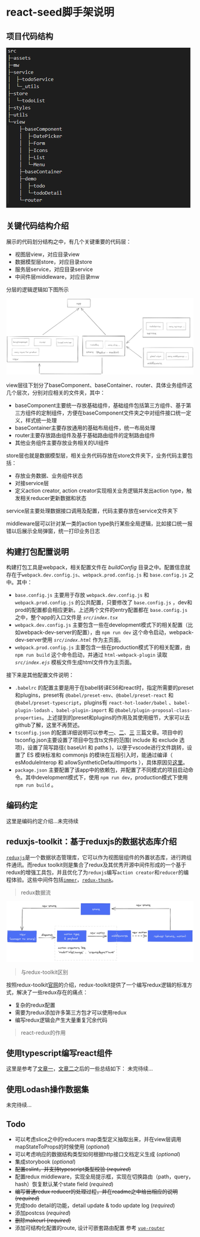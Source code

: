 # react-seed脚手架说明
## 项目代码结构
![代码文件结构](./structure.png)

## 关键代码结构介绍
展示的代码划分结构之中，有几个关键重要的代码层：
* 视图层view，对应目录view
* 数据模型层store，对应目录store
* 服务层service，对应目录service
* 中间件层middleware，对应目录mw

分层的逻辑逻辑如下图所示

![分层逻辑结构介绍](./分层结构逻辑介绍.png)

view层往下划分了baseComponent、baseContainer、router、具体业务组件这几个层次，分别对应相关的文件夹，其中：
* baseComponent主要统一存放基础组件，基础组件包括第三方组件、基于第三方组件的定制组件，方便在baseComponent文件夹之中对组件接口统一定义，样式统一处理
* baseContainer主要存放通用的基础布局组件，统一布局处理
* router主要存放路由组件及基于基础路由组件的定制路由组件
* 其他业务组件主要存放业务相关的UI组件
  
store层也就是数据模型层，相关业务代码存放在store文件夹下，业务代码主要包括：
* 存放业务数据、业务组件状态
* 对接service层
* 定义action creator, action creator实现相关业务逻辑并发出action type，触发相关reducer更新数据和状态

service层主要处理数据接口调用及配置，代码主要存放在service文件夹下

middleware层可以针对某一类的action type执行某些全局逻辑，比如接口统一报错以后展示全局弹窗，统一打印业务日志 


## 构建打包配置说明
构建打包工具是webpack，相关配置文件在 *buildConfig* 目录之中。配置信息就存在于`webpack.dev.config.js`、`webpack.prod.config.js` 和 `base.config.js` 之中。其中：
* `base.config.js` 主要用于存放 `webpack.dev.config.js` 和 `webpack.prod.config.js`  的公共配置，只要修改了 `base.config.js` ，dev和prod的配置都会相应更新。上述两个文件的entry配置都在 `base.config.js` 之中，整个app的入口文件是 *`src/index.tsx`*
* `webpack.dev.config.js` 主要包含一些在development模式下的相关配置（比如webpack-dev-server的配置），由 `npm run dev`  这个命令启动，webpack-dev-server使用 *`src/index.html`* 作为主页面。
* `webpack.prod.config.js` 主要包含一些在production模式下的相关配置，由 `npm run build` 这个命令启动，并通过 `html-webpack-plugin` 读取 *`src/index.ejs`* 模板文件生成html文件作为主页面。

接下来是其他配置文件说明：
* `.babelrc` 的配置主要是用于在babel转译ES6和react时，指定所需要的preset和plugins，preset有 `@babel/preset-env`、`@babel/preset-react` 和 `@babel/preset-typescript`，plugins有 `react-hot-loader/babel` 、`babel-plugin-lodash` 、`babel-plugin-import` 和 `@babel/plugin-proposal-class-properties`。上述提到的preset和plugins的作用及其使用细节，大家可以去github了解，这里不再赘述。
* `tsconfig.json` 的配置详细说明可以参考[一](https://www.typescriptlang.org/v2/tsconfig/)、[二](https://code.visualstudio.com/docs/languages/jsconfig)、[三](https://github.com/microsoft/TypeScript-Babel-Starter#create-your-tsconfigjson) 三篇文章。项目中的tsconfig.json主要设置了项目中包含ts文件的范围( include 和 exclude 选项)，设置了简写路径( baseUrl 和 paths )，以便于vscode进行文件跳转，设置了 ES 模块标准和 commonjs 的模块在互相引入时，能通过编译（ esModuleInterop 和 allowSyntheticDefaultImports ），具体原因见[这里](https://www.typescriptlang.org/v2/tsconfig/#esModuleInterop)。
* `package.json` 主要配置了该app中的依赖包，并配置了不同模式的项目启动命令。其中development模式下，使用 `npm run dev`，production模式下使用 `npm run build` 。
## 编码约定
这里是编码约定介绍...未完待续

## reduxjs-toolkit：基于reduxjs的数据状态库介绍
[`reduxjs`](https://redux.js.org/introduction/getting-started)是一个数据状态管理库，它可以作为视图层组件的外置状态库，进行跨组件通讯。而redux toolkit则是集合了redux及其优秀开源中间件形成的一个基于redux的增强工具包，并且优化了为`reduxjs`编写`action creator`和`reducer`的编程体验。这些中间件包括[`immer`](https://github.com/immerjs/immer)，[`redux-thunk`](https://github.com/reduxjs/redux-thunk)。

> redux数据流

![redux数据流](./redux数据流.png)
> 与redux-toolkit区别

按照redux-toolkit[官网](https://redux-toolkit.js.org/introduction/quick-start)的介绍，redux-toolkit提供了一个编写redux逻辑的标准方式，解决了一些redux存在的痛点：
* 复杂的redux配置
* 需要为redux添加许多第三方包才可以使用redux
* 编写redux逻辑会产生大量重复冗余代码
> react-redux的作用

## 使用typescript编写react组件

这里是参考了[文章一](https://github.com/piotrwitek/react-redux-typescript-guide#react---type-definitions-cheatsheet)，[文章二](https://github.com/typescript-cheatsheets/react-typescript-cheatsheet)之后的一些总结如下：
未完待续...

## 使用Lodash操作数据集

未完待续...

## Todo 
* 可以考虑slice之中的reducers map类型定义抽取出来，并在view层调用mapStateToProps的时候使用 (*optional*)
* 可以考虑响应的数据结构类型如何根据http接口文档定义生成 (*optional*)
* 集成storybook (*optional*)
* <del>配置eslint，并支持typescript类型校验 (*required*)</del>
* 配置redux middleware，实现全局提示框，实现在切换路由（path，query，hash）恢复默认某个state field (*required*)
* <del>编写普通redux reducer的处理过程，并在readme之中给出相应的说明 (*required*)</del>
* 完成todo detail的功能，detail update & todo update log (*required*)
* 添加postcss (*required*)
* <del>删除makeurl (*required*)</del>
* 添加可结构化配置的route, 设计可嵌套路由配置 参考 [`vue-router`](https://router.vuejs.org/zh/guide/essentials/nested-routes.html)